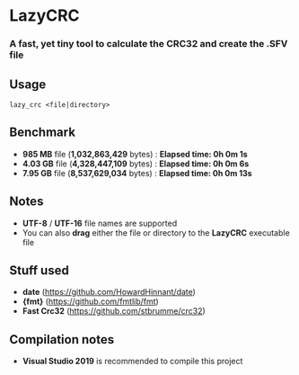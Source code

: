 # **LazyCRC**

### A fast, yet tiny tool to calculate the CRC32 and create the .SFV file

## Usage

```
lazy_crc <file|directory>
```

## Benchmark

- **985 MB** file (**1,032,863,429** bytes) : **Elapsed time: 0h 0m 1s**
- **4.03 GB** file (**4,328,447,109** bytes) : **Elapsed time: 0h 0m 6s**
- **7.95 GB** file (**8,537,629,034** bytes) : **Elapsed time: 0h 0m 13s**

## Notes
- **UTF-8** / **UTF-16** file names are supported
- You can also **drag** either the file or directory to the **LazyCRC** executable file

## Stuff used

- **date** (https://github.com/HowardHinnant/date)
- **{fmt}** (https://github.com/fmtlib/fmt)
- **Fast Crc32** (https://github.com/stbrumme/crc32)

## Compilation notes

- **Visual Studio 2019** is recommended to compile this project
